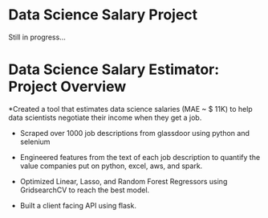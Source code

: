 # Data Science Salary Project

Still in progress...

# Data Science Salary Estimator: Project Overview
  *Created a tool that estimates data science salaries (MAE ~ $ 11K) to help data scientists negotiate their income when they get a      job.
  *	Scraped over 1000 job descriptions from glassdoor using python and selenium

  *	Engineered features from the text of each job description to quantify the value companies put on python, excel, aws, and spark.

  *	Optimized Linear, Lasso, and Random Forest Regressors using GridsearchCV to reach the best model.

  *	Built a client facing API using flask.
